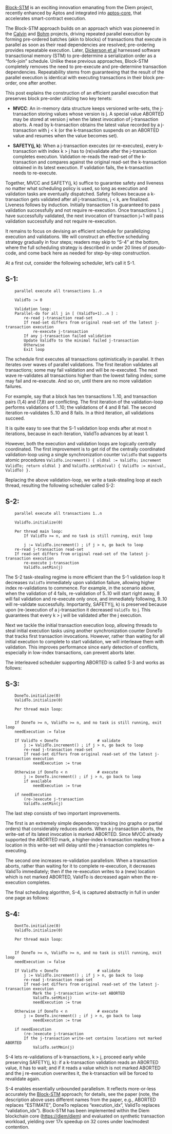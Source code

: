 <!-----

Yay, no errors, warnings, or alerts!

Conversion time: 0.626 seconds.


Using this Markdown file:

1. Paste this output into your source file.
2. See the notes and action items below regarding this conversion run.
3. Check the rendered output (headings, lists, code blocks, tables) for proper
   formatting and use a linkchecker before you publish this page.

Conversion notes:

* Docs to Markdown version 1.0β33
* Sat Mar 19 2022 10:21:48 GMT-0700 (PDT)
* Source doc: Block-STM post [03-19-2022]
----->


[Block-STM](https://arxiv.org/pdf/2203.06871.pdf) is an exciting innovation emanating from the Diem project, recently enhanced by Aptos and integrated into [aptos-core](https://github.com/aptos-labs/aptos-core), that accelerates smart-contract execution. 

The Block-STM approach builds on an approach which was pioneered in the [Calvin](http://cs.yale.edu/homes/thomson/publications/calvin-sigmod12.pdf) and [Bohm](https://arxiv.org/pdf/1412.2324.pdf) projects, driving repeated parallel execution by forming pre-ordered batches (akin to blocks) of transactions that execute in parallel as soon as their read dependencies are resolved;  pre-ordering provides repeatable execution. Later, [Dickerson et al](https://arxiv.org/abs/1702.04467) harnessed software transactional memory (STM) to pre-determine a serialization order as a “fork-join” schedule. Unlike these previous approaches, Block-STM completely removes the need to pre-execute and pre-determine transaction dependencies. Repeatability stems from guaranteeing that the result of the parallel execution is identical with executing transactions in their block pre-order, one after another. 

This post explains the construction of an efficient parallel execution that preserves block pre-order utilizing two key tenets: 


* **MVCC**: An in-memory data structure keeps versioned write-sets, the j-transaction storing values whose version is j. A special value ABORTED may be stored at version j when the latest invocation of j-transaction aborts. A read by k-transaction obtains the latest value recorded by a j-transaction with j &lt; k (or the k-transaction suspends on an ABORTED value and resumes when the value becomes set).  


* **SAFETY(j, k)**: When a j-transaction executes (or re-executes), every k-transaction with index k > j has to (re)validate after the j-transaction completes execution. Validation re-reads the read-set of the k-transaction and compares against the original read-set the k-transaction obtained in its latest execution. If validation fails, the k-transaction needs to re-execute.

Together, MVCC and SAFETY(j, k) suffice to guarantee safety and liveness no matter what scheduling policy is used, so long as execution and validation tasks are eventually dispatched. Safety follows because a k-transaction gets validated after all j-transactions, j &lt; k, are finalized. Liveness follows by induction. Initially transaction 1 is guaranteed to pass validation successfully and not require re-execution. Once transactions 1..j have successfully validated, the next invocation of transaction j+1 will pass validation successfully and not require re-execution.

It remains to focus on devising an efficient schedule for parallelizing execution and validations. We will construct an effective scheduling strategy gradually in four steps; readers may skip to “S-4” at the bottom, where the full scheduling strategy is described in under 20 lines of pseudo-code, and come back here as needed for step-by-step construction. 

 

At a first cut, consider the following scheduler, let’s call it S-1.


## **S-1:**


```
    parallel execute all transactions 1..n

    ValidTo := 0 

    Validation loop:
    Parallel-do for all j in [ (ValidTo+1)..n ] :
        re-read j-transaction read-set 
        If read-set differs from original read-set of the latest j-transaction execution 
            re-execute j-transaction 
        If any j-transaction failed validation
        Update ValidTo to the minimal failed j-transaction
        Otherwise
        Exit loop  
```


The schedule first executes all transactions optimistically in parallel. It then iterates over waves of parallel validations. The first iteration validates all transactions; some may fail validation and will be re-executed. The next wave re-validates all transactions higher than the lowest failing index; some may fail and re-execute. And so on, until there are no more validation failures. 

For example, say that a block has ten transactions 1..10, and transaction pairs (1,4) and (7,8) are conflicting. The first iteration of the validation-loop performs validations of 1..10; the validations of 4 and 8 fail. The second iteration re-validates 5..10 and 8 fails. In a third iteration, all validations succeed.

It is quite easy to see that the S-1 validation loop ends after at most n iterations, because in each iteration, ValidTo advances by at least 1. 

However, both the execution and validation loops are logically centrally coordinated. The first improvement is to get rid of the centrally coordinated validation-loop using a single synchronization counter `ValidTo` that supports atomic procedures `ValidTo.increment() { oldVal := ValidTo; increment ValidTo; return oldVal } `and `ValidTo.setMin(val) { ValidTo := min(val, ValidTo) }. `

 

Replacing the above validation-loop, we write a task-stealing loop at each thread, resulting the following scheduler called S-2:


## **S-2:**


```
    parallel execute all transactions 1..n

    ValidTo.initialize(0) 

    Per thread main loop:
    	If ValidTo >= n, and no task is still running, exit loop

        j := ValidTo.increment() ; if j > n, go back to loop 
    re-read j-transaction read-set 
    If read-set differs from original read-set of the latest j-transaction execution 
        re-execute j-transaction
        ValidTo.setMin(j) 
```


The S-2 task-stealing regime is more efficient than the S-1 validation loop It decreases `ValidTo` immediately upon validation failure, allowing higher index re-validations to commence. For example, in the scenario above, when the validation of 4 fails, re-validation of 5..10 will start right away, 8 will fail validation and re-execute only once, and immediately following, 9..10 will re-validate successfully. Importantly, SAFETY(j, k) is preserved because upon (re-)execution of a j-transaction it decreased `ValidTo `to j. This guarantees that every k > j will be validated after the j execution. 

Next we tackle the initial transaction execution loop, allowing threads to steal initial execution tasks using another synchronization counter DoneTo that tracks first transaction invocations. However, rather than waiting for all initial execution to complete to start validation, we will interleave them with validation. This improves performance since early detection of conflicts, especially in low-index transactions, can prevent aborts later. 

The interleaved scheduler supporting ABORTED is called S-3 and works as follows:


## **S-3:**


```
    DoneTo.initialize(0) 
    ValidTo.initialize(0) 

    Per thread main loop:


    If DoneTo >= n, ValidTo >= n, and no task is still running, exit loop
    needExecution := false

    If ValidTo < DoneTo 				# validate
        j := ValidTo.increment() ; if j > n, go back to loop
        re-read j-transaction read-set 
        If read-set differs from original read-set of the latest j-transaction execution 
        	needExecution := true

    Otherwise if DoneTo < n 			# execute
        j := DoneTo.increment() ; if j > n, go back to loop
        if available
            needExecution := true

    if needExecution
        (re-)execute j-transaction
        ValidTo.setMin(j) 
```


The last step consists of two important improvements.

The first is an extremely simple dependency tracking (no graphs or partial orders) that considerably reduces aborts. When a j-transaction aborts, the write-set of its latest invocation is marked ABORTED. Since MVCC already supported the ABORTED mark, a higher-index k-transaction reading from a location in this write-set will delay until the j-transaction completes re-executing.

The second one increases re-validation parallelism. When a transaction aborts, rather than waiting for it to complete re-execution, it decreases ValidTo immediately; then if the re-execution writes to a (new) location which is not marked ABORTED, ValidTo is decreased again when the re-execution completes. 

The final scheduling algorithm, S-4, is captured abstractly in full in under one page as follows:


## **S-4:**


```
    DontTo.initialize(0) 
    ValidTo.initialize(0) 

    Per thread main loop:


    If DoneTo >= n, ValidTo >= n, and no task is still running, exit loop
    needExecution := false

    If ValidTo < DoneTo 				# validate
        j := ValidTo.increment() ; if j > n, go back to loop
        re-read j-transaction read-set 
        If read-set differs from original read-set of the latest j-transaction execution 
        	Mark the j-transaction write-set ABORTED
            ValidTo.setMin(j)
        	needExecution := true

    Otherwise if DoneTo < n 			# execute
        j := DoneTo.increment() ; if j > n, go back to loop
            needExecution := true

    if needExecution
        (re-)execute j-transaction
        If the j-transaction write-set contains locations not marked ABORTED
            ValidTo.setMmin(j) 
```


S-4 lets re-validations of k-transactions, k > j,  proceed early while preserving SAFETY(j, k): if a k-transaction validation reads an ABORTED value, it has to wait; and if it reads a value which is not marked ABORTED and the j re-execution overwrites it, the k-transaction will be forced to revalidate again.

S-4 enables essentially unbounded parallelism. It reflects more-or-less accurately the [Block-STM](https://arxiv.org/pdf/2203.06871.pdf) approach; for details, see the paper (note, the description above uses different names from the paper, e.g., ABORTED replaces “ESTIMATE”, DoneTo replaces “execution_idx”, ValidTo replaces “validation_idx”). Block-STM has been implemented within the Diem blockchain core ([https://diem/diem](https://diem/diem)) and evaluated on synthetic transaction workload, yielding over 17x speedup on 32 cores under low/modest contention. 

